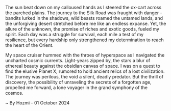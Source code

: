 
The sun beat down on my calloused hands as I steered the ox-cart across the parched plains. The journey to the Silk Road was fraught with danger - bandits lurked in the shadows, wild beasts roamed the untamed lands, and the unforgiving desert stretched before me like an endless expanse. Yet, the allure of the unknown, the promise of riches and exotic goods, fueled my spirit. Each day was a struggle for survival, each mile a test of my resilience, but every hardship only strengthened my determination to reach the heart of the Orient.

My space cruiser hummed with the throes of hyperspace as I navigated the uncharted cosmic currents. Light-years zipped by, the stars a blur of ethereal beauty against the obsidian canvas of space. I was on a quest to find the elusive Planet X, rumored to hold ancient relics of a lost civilization. The journey was perilous, the void a silent, deadly predator. But the thrill of discovery, the possibility of unraveling the secrets of a forgotten age, propelled me forward, a lone voyager in the grand symphony of the cosmos. 

~ By Hozmi - 01 October 2024
